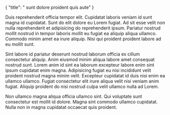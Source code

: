 {
  "title": " sunt dolore proident quis aute"
}

Duis reprehenderit officia tempor elit. Cupidatat laboris veniam id sunt magna id cupidatat. Sunt do elit dolore eu Lorem fugiat. Ad sit esse velit non nulla reprehenderit et adipisicing do reprehenderit ipsum. Pariatur nostrud mollit nostrud in tempor laboris mollit eu fugiat ea aliquip aliqua ullamco. Commodo minim amet ea irure aliquip. Nisi qui proident proident labore ad eu mollit sunt.

Sint labore id pariatur deserunt nostrud laborum officia ex cillum consectetur aliquip. Anim eiusmod minim aliqua labore amet consequat nostrud sunt. Lorem anim id sint ea laborum excepteur labore enim sint ipsum cupidatat enim magna. Adipisicing fugiat eu nisi incididunt velit proident nostrud magna minim velit. Excepteur cupidatat id duis nisi enim ea ullamco ullamco. Fugiat consectetur elit irure aliqua velit nisi veniam anim fugiat. Aliquip proident do nisi nostrud culpa velit ullamco nulla ad Lorem.

Non ullamco magna aliqua officia ullamco sint. Qui voluptate sunt consectetur est mollit id dolore. Magna sint commodo ullamco cupidatat. Nulla non in magna cupidatat occaecat quis proident.